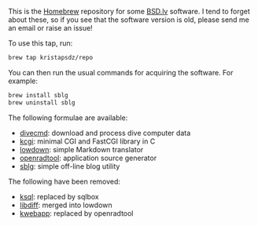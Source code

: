 This is the [Homebrew](https://brew.sh) repository for some
[BSD.lv](https://www.bsd.lv) software.  I tend to forget about these, so
if you see that the software version is old, please send me an email or
raise an issue!

To use this tap, run:

```sh
brew tap kristapsdz/repo
```

You can then run the usual commands for acquiring the software. For example:

```sh
brew install sblg
brew uninstall sblg
```

The following formulae are available:

- [divecmd](https://kristaps.bsd.lv/divecmd): download and process dive computer data
- [kcgi](https://kristaps.bsd.lv/kcgi): minimal CGI and FastCGI library in C
- [lowdown](https://kristaps.bsd.lv/lowdown): simple Markdown translator
- [openradtool](https://kristaps.bsd.lv/openradtool): application source generator
- [sblg](https://kristaps.bsd.lv/sblg): simple off-line blog utility

The following have been removed:

- [ksql](https://kristaps.bsd.lv/ksql): replaced by sqlbox
- [libdiff](https://github.com/kristapsdz/libdiff): merged into lowdown
- [kwebapp](https://kristaps.bsd.lv/kwebapp): replaced by openradtool
